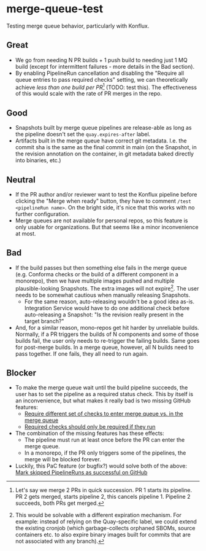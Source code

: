 # merge-queue-test

Testing merge queue behavior, particularly with Konflux.

## Great

- We go from needing N PR builds + 1 push build to needing just 1 MQ build
  (except for intermittent failures - more details in the Bad section).
- By enabling PipelineRun cancellation and disabling the "Require all queue entries
  to pass required checks" setting, we can theoretically achieve *less than one build
  per PR*[^1] (TODO: test this). The effectiveness of this would scale with the
  rate of PR merges in the repo.

## Good

- Snapshots built by merge queue pipelines are release-able as long as the pipeline
  doesn't set the `quay.expires-after` label.
- Artifacts built in the merge queue have correct git metadata. I.e. the commit
  sha is the same as the final commit in main (on the Snapshot, in the revision
  annotation on the container, in git metadata baked directly into binaries, etc.)

## Neutral

- If the PR author and/or reviewer want to test the Konflux pipeline before clicking
  the "Merge when ready" button, they have to comment `/test <pipelineRun name>`.
  On the bright side, it's nice that this works with no further configuration.
- Merge queues are not available for personal repos, so this feature is only usable
  for organizations. But that seems like a minor inconvenience at most.

## Bad

- If the build passes but then something else fails in the merge queue (e.g. Conforma
  checks or the build of a different component in a monorepo), then we have multiple
  images pushed and multiple plausible-looking Snapshots. The extra images will not
  expire[^2]. The user needs to be somewhat cautious when manually releasing Snapshots.
  - For the same reason, auto-releasing wouldn't be a good idea as-is. Integration
    Service would have to do one additional check before auto-releasing a Snapshot:
    "Is the revision really present in the target branch?"
- And, for a similar reason, mono-repos get hit harder by unreliable builds.
  Normally, if a PR triggers the builds of N components and some of those builds
  fail, the user only needs to re-trigger the failing builds. Same goes for post-merge
  builds. In a merge queue, however, all N builds need to pass together. If one
  fails, they all need to run again.

## Blocker

- To make the merge queue wait until the build pipeline succeeds, the user has to
  set the pipeline as a required status check. This by itself is an inconvenience,
  but what makes it really bad is two missing GitHub features:
  - [Require different set of checks to enter merge queue vs. in the merge queue](https://github.com/orgs/community/discussions/103114)
  - [Required checks should only be required if they run](https://github.com/orgs/community/discussions/13690)
- The combination of the missing features has these effects:
  - The pipeline must run at least once before the PR can enter the merge queue.
  - In a monorepo, if the PR only triggers some of the pipelines, the merge will
    be blocked forever.
- Luckily, this PaC feature (or bugfix?) would solve both of the above:
  [Mark skipped PipelineRuns as successful on GitHub](https://github.com/openshift-pipelines/pipelines-as-code/issues/1746)

[^1]: Let's say we merge 2 PRs in quick succession. PR 1 starts its pipeline. PR 2 gets
  merged, starts pipeline 2, this cancels pipeline 1. Pipeline 2 succeeds, both PRs
  get merged.
[^2]: This would be solvable with a different expiration mechanism. For example:
  instead of relying on the Quay-specific label, we could extend the existing cronjob
  (which garbage-collects orphaned SBOMs, source containers etc. to also expire binary
  images built for commits that are not associated with any branch).
